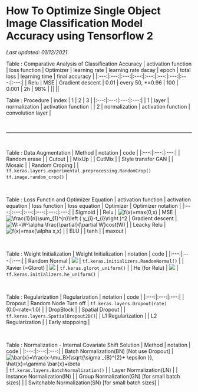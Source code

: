 # How To Optimize Single Object Image Classification Model Accuracy using Tensorflow 2
*Last updated: 01/12/2021*

<!-- using https://www.codecogs.com/latex/eqneditor.php -->
Table : Comparative Analysis of Classification Accuracy 
| activation function | loss function | Optimizer | learning rate | learning rate dacay | epoch | total loss | learning time | final accuracy |
|:---:|:---:|:---:|:---:|:---:|:---:|:---:|:---:|:---:|
| Relu | MSE | Gradient descent | 0.01 | every 50, \*=0.96 | 100 | 0.001 | 2h | 98% |
||
||

Table : Procedure
| index | 1 | 2 | 3 |
|:---:|:---:|:---:|:---:|
| 1 | layer | normalization | activation function |
| 2 | normalization | activation function | convolution layer |


<br><hr><br>

Table : Data Augmentation
| Method | notation | code |
|:---:|:---:|:---:|
| Random erase |
| Cutout |
| MixUp |
| CutMix |
| Style transfer GAN |
| Mosaic |
| Random Croping | | `tf.keras.layers.experimental.preprocessing.RandomCrop()` <br> `tf.image.random_crop()` |

<br>

Table : Loss Functin and Optimizer Equation
| activation function | activation equation | loss function | loss equation | Optimizer | Optimizer notation |
|:---:|:---:|:---:|:---:|:---:|:---:|
| Sigmoid |
| Relu | <img src="https://latex.codecogs.com/gif.latex?f(x)=max(0,x)" title="f(x)=max(0,x)" /> | MSE | <img src="https://latex.codecogs.com/svg.latex?\frac{1}{n}\sum_{1}^{n}\left&space;(&space;y_{i}-t_{i}\right&space;)^2" title="\frac{1}{n}\sum_{1}^{n}\left ( y_{i}-t_{i}\right )^2" /> | Gradient descent | <img src="https://latex.codecogs.com/gif.latex?W:=W-\alpha&space;\frac{\partial}{\partial&space;W}cost(W)" title="W:=W-\alpha \frac{\partial}{\partial W}cost(W)" /> |
| Leacky Relu | <img src="https://latex.codecogs.com/gif.latex?f(x)=max(\alpha&space;x,x)" title="f(x)=max(\alpha x,x)"/> |
| ELU |
| tanh |
| maxout |

<!--
Relu = https://www.codecogs.com/eqnedit.php?latex=f(x)=max(0,x)
MSE = https://www.codecogs.com/eqnedit.php?latex=\frac{1}{n}\sum_{1}^{n}\left&space;(&space;y_{i}-t_{i}\right&space;)^2
Gradient descent = https://www.codecogs.com/eqnedit.php?latex=W:=W-\alpha&space;\frac{\partial}{\partial&space;W}cost(W)
-->

<br>

Table : Weight Initialization
| Weight Initialization | notation | code |
|:---:|:---:|:---:|
| Random Normal | <img src="https://latex.codecogs.com/gif.latex?Mean=0,&space;Variance=1"/> | `tf.keras.initializers.RandomNormal()` |
| Xavier (=Glorot) | <img src="https://latex.codecogs.com/gif.latex?Mean=0,&space;Variance=&space;\frac{2}{Channel\_in&space;&plus;&space;Channel\_out}"/> | `tf.keras.glorot_uniform()` |
| He (for Relu) | <img src="https://latex.codecogs.com/gif.latex?Mean=0,&space;Variance=&space;\frac{4}{Channel\_in&space;&plus;&space;Channel\_out}"/> | `tf.keras.initializers.he_uniform()` |

<br>

Table : Regularization
| Regularization | notation | code |
|:---:|:---:|:---:|
| Dropout | Random Node Turn off | `tf.keras.layers.Dropout(rate)` (0.0<rate<1.0) |
| DropBlock |
| Spatial Dropout | | `tf.keras.layers.SpatialDropout2D()`|
| L1 Regularization |
| L2 Regularization |
| Early stoppoing |

<br>

Table : Normalization - Internal Covariate Shift Solution
| Method | notation | code |
|:---:|:---:|:---:|
| Batch Normalization(BN) [Not use Dropout] | <img src="https://latex.codecogs.com/gif.latex?\bar{x}=\frac{x-\mu_B}{\sqrt{\sigma&space;_{B}^{2}&plus;&space;\epsilon&space;}},&space;\hat{x}=\gamma&space;\bar{x}&plus;\beta" title="\bar{x}=\frac{x-\mu_B}{\sqrt{\sigma _{B}^{2}+ \epsilon }}, \hat{x}=\gamma \bar{x}+\beta" /> | `tf.keras.layers.BatchNormalization()` |
| Layer Normalization(LN) |
| Instance Normalization(IN) |
| Group Normalization(GN) [for small batch sizes] |
| Switchable Normalization(SN) [for small batch sizes] |
